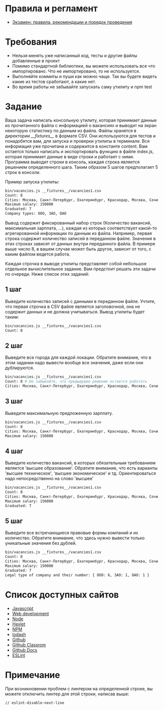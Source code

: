 # Правила и регламент

- [Экзамен: правила, рекомендации и порядок проведения](https://hexly.notion.site/d9289c18871c44508bc7c7f05a51d94f)

# Требования

* Нельзя менять уже написанный код, тесты и другие файлы добавленные в проект
* Помимо стандартной библиотеки, вы можете использовать все что импортировано. Что не импортировано, то не используется.
* Выполняйте коммиты и пуши как можно чаще. Так вы будете видеть какие из тестов сработают, а какие нет.
* Во время работы не забывайте запускать саму утилиту и npm test

# Задание

Ваша задача написать консольную утилиту, которая принимает данные из прочитанного файла с информацией о вакансиях и выводит на экран некоторую статистику по данным из файла. Файлы хранятся в директории *\_\_fixtures\_\_* в формате CSV. Они используются для тестов и понадобятся вам, для запуска и проверки утилиты в терминале. Вся информация уже прочитана и содержится в константе content. Вам остается только написать и экспортировать функцию в файле index.js, которая принимает данные в виде строки и работает с ними. Программа выводит строки в консоль, каждая строка является решением определенного шага. Таким образом 5 шагов предполагает 5 строк в консоли.

Пример запуска утилиты:

```bash
bin/vacancies.js __fixtures__/vacancies1.csv
Count: 8
Cities: Москва, Санкт-Петербург, Екатеринбург, Краснодар, Москва, Сочи, Казань, Новосибирск
Maximum salary: 150000
Graduated: 7
Company types: ООО, ЗАО, ОАО
```

Вывод содержит фиксированный набор строк (Количество вакансий, максимальная зарплата, ...), каждая из которых соответствует какой-то агрегированной информации по данным из файла. Например, первая строка содержит количество записей в переданном файле. Значения в этих строках зависят от данных внутри переданного файла. В примере выше число 8, в вашем случае может быть другое, зависит от того, с каким файлом ведется работа.

Каждая строчка в выводе утилиты представляет собой небольшое отдельное вычислительное задание. Вам предстоит решать эти задачи по очереди. Ниже список этих заданий:

## 1 шаг

Выведите количество записей с данными в переданном файле. Учтите, что первая строчка в CSV файле является заголовочной, она не содержит данных и не должна учитываться. Вывод утилиты будет таким:

```bash
bin/vacancies.js __fixtures__/vacancies1.csv
Count: 8
```

## 2 шаг

Выведите все города для каждой локации. Обратите внимание, что в этом задании надо вывести вообще все значения, даже если они дублируются.

```bash
bin/vacancies.js __fixtures__/vacancies1.csv
Count: 8 # Не забывайте, что предыдущее решение остается работать
Cities: Москва, Санкт-Петербург, Екатеринбург, Краснодар, Москва, Сочи, Казань, Новосибирск
```

## 3 шаг

Выведите максимальную предложенную зарплату.

```bash
bin/vacancies.js __fixtures__/vacancies1.csv
Count: 8
Cities: Москва, Санкт-Петербург, Екатеринбург, Краснодар, Москва, Сочи, Казань, Новосибирск
Maximum salary: 150000
```

## 4 шаг

Выведите количество вакансий, в которых обязательным требованием является 'высшее образование'. Обратите внимание, что есть варианты 'высшее техническое', 'высшее экономическое' и тд. Ориентироваться надо непосредственно на слово 'высшее'

```bash
bin/vacancies.js __fixtures__/vacancies1.csv
Count: 8
Cities: Москва, Санкт-Петербург, Екатеринбург, Краснодар, Москва, Сочи, Казань, Новосибирск
Maximum salary: 150000
Graduated: 7
```

## 5 шаг

Выведите все встречающиеся правовые формы компаний и их количество. Обратите внимание, что здесь нужно вывести только уникальные значения без дублей.

```bash
bin/vacancies.js __fixtures__/vacancies1.csv
Count: 8
Cities: Москва, Санкт-Петербург, Екатеринбург, Краснодар, Москва, Сочи, Казань, Новосибирск
Maximum salary: 150000
Graduated: 7
Legal type of company and their number: { ООО: 6, ЗАО: 1, ОАО: 1 }
```

# Список доступных сайтов

- [Javascript](https://developer.mozilla.org/ru/docs/Learn/JavaScript)
- [Web development](https://developer.mozilla.org/en-US/docs/Learn)
- [Node](https://nodejs.org/ru/docs)
- [Hexlet](https://hexlet.io)
- [NPM](https://docs.npmjs.com/)
- [lodash](https://lodash.com/docs)
- [Github](https://github.com/)
- [Github Classrom](https://classroom.github.com/)
- [Github Docs](https://docs.github.com/ru)
- [ESLint](https://eslint.org/docs/latest/)

# Примечание

При возникновении проблем с линтером на определенной строке, вы можете отключить линтер для этой строки, написав выше:
```bash
// eslint-disable-next-line
```
